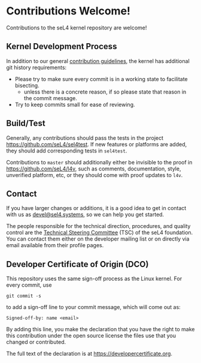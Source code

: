 <!--
     Copyright 2020, Data61, CSIRO (ABN 41 687 119 230)

     SPDX-License-Identifier: CC-BY-SA-4.0
-->

# Contributions Welcome!

Contributions to the seL4 kernel repository are welcome!

## Kernel Development Process

In addition to our general [contribution guidelines][1], the kernel has additional git history requirements:

* Please try to make sure every commit is in a working state to facilitate bisecting.
    + unless there is a concrete reason, if so please state that reason in the commit message.
* Try to keep commits small for ease of reviewing.

[1]: https://docs.sel4.systems/Contributing

## Build/Test

Generally, any contributions should pass the tests in the project
<https://github.com/seL4/sel4test>. If new features or platforms are added,
they should add corresponding tests in `sel4test`.

Contributions to `master` should additionally either be invisible to the proof
in <https://github.com/seL4/l4v>, such as comments, documentation, style,
unverified platform, etc, or they should come with proof updates to `l4v`.

## Contact

If you have larger changes or additions, it is a good idea to get in contact
with us as <devel@sel4.systems>, so we can help you get started.

The people responsible for the technical direction, procedures, and quality
control are the [Technical Steering Committee][2] (TSC) of the seL4
foundation. You can contact them either on the developer mailing list or on
directly via email available from their profile pages.

[2]: https://sel4.systems/Foundation/TSC

## Developer Certificate of Origin (DCO)

This repository uses the same sign-off process as the Linux kernel. For every
commit, use

    git commit -s

to add a sign-off line to your commit message, which will come out as:

    Signed-off-by: name <email>

By adding this line, you make the declaration that you have the right to make
this contribution under the open source license the files use that you changed
or contributed.

The full text of the declaration is at <https://developercertificate.org>.
